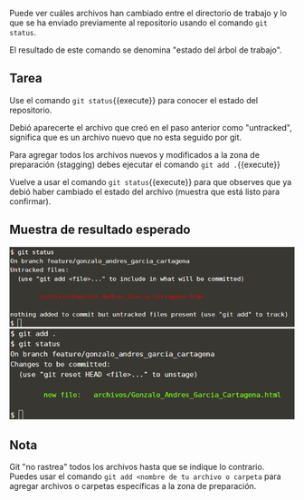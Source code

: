 Puede ver cuáles archivos han cambiado entre el directorio de trabajo y lo que se ha enviado previamente al repositorio usando el comando `git status`.  

El resultado de este comando se denomina "estado del árbol de trabajo".


## Tarea

Use el comando `git status`{{execute}} para conocer el estado del repositorio.

Debió aparecerte el archivo que creó en el paso anterior como "untracked", significa que es un archivo nuevo que no esta seguido por git.

Para agregar todos los archivos nuevos y modificados a la zona de preparación (stagging) debes ejecutar el comando `git add .`{{execute}}

Vuelve a usar el comando `git status`{{execute}} para que observes que ya debió haber cambiado el estado del archivo (muestra que está listo para confirmar).

## Muestra de resultado esperado

![Resultado esperado](./assets/7-1.png)
![Resultado esperado](./assets/7-2.png)

## Nota

Git "no rastrea" todos los archivos hasta que se indique lo contrario.
Puedes usar el comando `git add <nombre de tu archivo o carpeta` para agregar archivos o carpetas específicas a la zona de preparación.